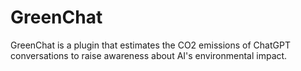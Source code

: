 # GreenChat

GreenChat is a plugin that estimates the CO2 emissions of ChatGPT conversations to raise awareness about AI's environmental impact.
